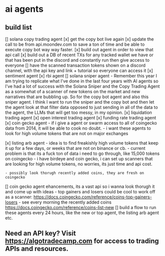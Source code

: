 # ai agents 

## build list 
[] solana copy trading agent 
    [x] get the copy bot live again
    [x] update the call to be from api.moondev.com to save a ton of time and be able to execute copy bot way way faster. 
    [x] build out agent in order to view that api call 
    [x] build out a DB of recent TXs for any tracked wallet we have or that has been put in the discord and constantly run then give access to everyone 
    [] have the scanned transaction tokens shown on a discord channel, with the api key and link + tutorial so everyone can access it
[x] sentiment agent 
[x] rbi agent 
[] solana sniper agent
    - Remember this year I am trying to replicate what I've done in the last four years with AI agents so I've had a lot of success with the Solana Sniper and the Copy Trading Agent as a somewhat of a scanner of new tokens on the market and new narratives that are bubbling up. So for the copy bot agent and also this sniper agent. I think I want to run the sniper and the copy bot and then let the agent look at that filter data opposed to just sending in all of the data to the agent, the LLMs that will get too messy, in my opinion. 
[x] liquidation trading agent
[x] open interest trading  agent
[x] funding rate trading agent 
[x] coin gecko agent - if i give a agent or swarm access to all of coingecko data from 2014, it will be able to cook no doubt.
    - i want these agents to look for high volume tokens that are not on major exchanges

[x] listing arb agent - idea is to find freakishly high volume tokens that keep it up for a few days, or weeks that are not on binance or cb. 
    - current problem is that its a fuck ton of data i need to go through, like 15,000 tokens on coingecko 
    - i have birdeye and coin gecko, i can set up scanners that are looking for high volume tokens, no worries, its just time and api cost. 

    - possibly look thorugh recently added coins, they are fresh on coingecko 

[] coin gecko agent ehancements, its a vast api so i wanna look thorugh it and come up with ideas
    - top gainers and losers could be cool to work off as a scanner: https://docs.coingecko.com/reference/coins-top-gainers-losers
    - see every morning the recently added coins https://docs.coingecko.com/reference/coins-list-new
[] build a flow to run these agents every 24 hours, like the new or top agent, the listing arb agent etc. 

## Need an API key? Visit https://algotradecamp.com for access to trading APIs and resources.

